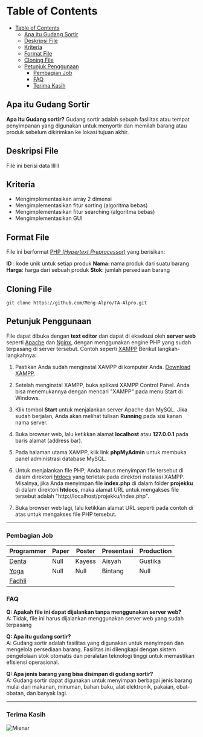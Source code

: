 # Table of Contents

- [Table of Contents](#table-of-contents)
  - [Apa itu Gudang Sortir](#apa-itu-gudang-sortir)
  - [Deskripsi File](#deskripsi-file)
  - [Kriteria](#kriteria)
  - [Format File](#format-file)
  - [Cloning File](#cloning-file)
  - [Petunjuk Penggunaan](#petunjuk-penggunaan)
    - [Pembagian Job](#pembagian-job)
    - [FAQ](#faq)
    - [Terima Kasih](#terima-kasih)

## Apa itu Gudang Sortir

**Apa itu Gudang sortir?** Gudang sortir adalah sebuah fasilitas atau tempat penyimpanan yang digunakan untuk menyortir dan memilah barang atau produk sebelum dikirimkan ke lokasi tujuan akhir.

## Deskripsi File

File ini berisi data llllll

## Kriteria

- Mengimplementasikan array 2 dimensi
- Mengimplementasikan fitur sorting (algoritma bebas)
- Mengimplementasikan fitur searching (algoritma bebas)
- Mengimplementasikan GUI

## Format File

File ini berformat [PHP (_Hypertext Preprocessor_)](https://www.php.net/manual/en/intro-whatis.php "PHP (*Hypertext Preprocessor*)") yang berisikan:

**ID** : kode unik untuk setiap produk
**Nama**: nama produk dari suatu barang
**Harga**: harga dari sebuah produk
**Stok**: jumlah persediaan barang

## Cloning File

`git clone https://github.com/Meng-Alpro/TA-Alpro.git`

## Petunjuk Penggunaan

File dapat dibuka dengan **text editor** dan dapat di eksekusi oleh **server web** seperti [Apache](https://en.wikipedia.org/wiki/Apache "Apache") dan [Nginx](https://nginx.org/en/ "Nginx"), dengan menggunakan engine PHP yang sudah terpasang di server tersebut. Contoh seperti [XAMPP](https://www.apachefriends.org/download.html "XAMPP") Berikut langkah-langkahnya:

1. Pastikan Anda sudah menginstal XAMPP di komputer Anda. [Download XAMPP](https://www.apachefriends.org/ "Download XAMPP").

2. Setelah menginstal XAMPP, buka aplikasi XAMPP Control Panel. Anda bisa menemukannya dengan mencari "XAMPP" pada menu Start di Windows.

3. Klik tombol **Start** untuk menjalankan server Apache dan MySQL. Jika sudah berjalan, Anda akan melihat tulisan **Running** pada sisi kanan nama server.

4. Buka browser web, lalu ketikkan alamat **localhost** atau **127.0.0.1** pada baris alamat (address bar).

5. Pada halaman utama XAMPP, klik link **phpMyAdmin** untuk membuka panel administrasi database MySQL.

6. Untuk menjalankan file PHP, Anda harus menyimpan file tersebut di dalam direktori [htdocs](http://www.createafreewebsite.net/create-new-folder.html "htdocs") yang terletak pada direktori instalasi XAMPP. Misalnya, jika Anda menyimpan file **index.php** di dalam folder **projekku** di dalam direktori **htdocs**, maka alamat URL untuk mengakses file tersebut adalah "http://localhost/projekku/index.php".

7. Buka browser web lagi, lalu ketikkan alamat URL seperti pada contoh di atas untuk mengakses file PHP tersebut.

---

### Pembagian Job

| Programmer                                       | Paper | Poster | Presentasi | Production |
| ------------------------------------------------ | ----- | ------ | ---------- | ---------- |
| [Denta](https://github.com/Denta-ai "Denta")     | Null  | Kayess | Aisyah       | Gustika    |
| [Yoga](https://github.com/yorsyd "Yoga")         | Null  | Null   | Bintang    | Null       |
| [Fadhli](https://github.com/fdhliakbar "Fadhli") |       |        |            |

### FAQ

**Q: Apakah file ini dapat dijalankan tanpa menggunakan server web?**<br>
A: Tidak, file ini harus dijalankan menggunakan server web yang sudah terpasang

**Q: Apa itu gudang sortir?** <br>
A: Gudang sortir adalah fasilitas yang digunakan untuk menyimpan dan mengelola persediaan barang. Fasilitas ini dilengkapi dengan sistem pengelolaan stok otomatis dan peralatan teknologi tinggi untuk memastikan efisiensi operasional. <br>

**Q: Apa jenis barang yang bisa disimpan di gudang sortir?** <br>
A: Gudang sortir dapat digunakan untuk menyimpan berbagai jenis barang mulai dari makanan, minuman, bahan baku, alat elektronik, pakaian, obat-obatan, dan banyak lagi. <br>

---

### Terima Kasih
![Mienar](https://github.com/Meng-Alpro/TA-Alpro/assets/104522615/d26e776a-ebaa-44c7-8edb-decf1667744c)
